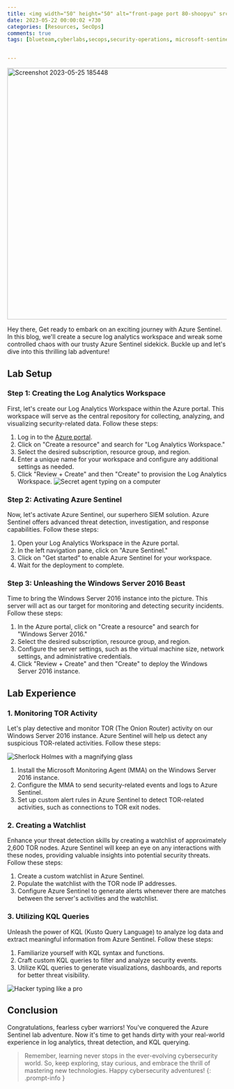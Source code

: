 ```yaml
---
title: <img width="50" height="50" alt="front-page port 80-shoopyu" src="https://github.com/thelocalh0st/thelocalh0st.github.io/assets/125783410/815f8770-7340-4e1f-8abc-cc5c7fb09c89">Unleashing Azure Sentinel A thrilling lab Adventure🛡️
date: 2023-05-22 00:00:02 +730
categories: [Resources, SecOps]
comments: true
tags: [blueteam,cyberlabs,secops,security-operations, microsoft-sentinel, siem, threat-hunting] # TAG names should always be lowercase


---
```

<img width="577" alt="Screenshot 2023-05-25 185448" src="https://github.com/thelocalh0st/thelocalh0st.github.io/assets/125783410/b25dddf1-9b17-4a35-a38b-9b6468944f46">

Hey there,  Get ready to embark on an exciting journey with Azure Sentinel. In this blog, we'll create a secure log analytics workspace and wreak some controlled chaos with our trusty Azure Sentinel sidekick. Buckle up and let's dive into this thrilling lab adventure!

## Lab Setup

### Step 1: Creating the Log Analytics Workspace

First, let's create our Log Analytics Workspace within the Azure portal. This workspace will serve as the central repository for collecting, analyzing, and visualizing security-related data. Follow these steps:

1. Log in to the [Azure portal](https://portal.azure.com).
2. Click on "Create a resource" and search for "Log Analytics Workspace."
3. Select the desired subscription, resource group, and region.
4. Enter a unique name for your workspace and configure any additional settings as needed.
5. Click "Review + Create" and then "Create" to provision the Log Analytics Workspace.
![Secret agent typing on a computer](https://media.giphy.com/media/9GIE4bg4EV7UYFeP5B/giphy.gif)


### Step 2: Activating Azure Sentinel

Now, let's activate Azure Sentinel, our superhero SIEM solution. Azure Sentinel offers advanced threat detection, investigation, and response capabilities. Follow these steps:

1. Open your Log Analytics Workspace in the Azure portal.
2. In the left navigation pane, click on "Azure Sentinel."
3. Click on "Get started" to enable Azure Sentinel for your workspace.
4. Wait for the deployment to complete.

### Step 3: Unleashing the Windows Server 2016 Beast

Time to bring the Windows Server 2016 instance into the picture. This server will act as our target for monitoring and detecting security incidents. Follow these steps:

1. In the Azure portal, click on "Create a resource" and search for "Windows Server 2016."
2. Select the desired subscription, resource group, and region.
3. Configure the server settings, such as the virtual machine size, network settings, and administrative credentials.
4. Click "Review + Create" and then "Create" to deploy the Windows Server 2016 instance.



## Lab Experience

### 1. Monitoring TOR Activity

Let's play detective and monitor TOR (The Onion Router) activity on our Windows Server 2016 instance. Azure Sentinel will help us detect any suspicious TOR-related activities. Follow these steps:

![Sherlock Holmes with a magnifying glass](https://media.giphy.com/media/3o6Ztf4ZfqvUcEwRDW/giphy.gif)

1. Install the Microsoft Monitoring Agent (MMA) on the Windows Server 2016 instance.
2. Configure the MMA to send security-related events and logs to Azure Sentinel.
3. Set up custom alert rules in Azure Sentinel to detect TOR-related activities, such as connections to TOR exit nodes.

### 2. Creating a Watchlist

Enhance your threat detection skills by creating a watchlist of approximately 2,600 TOR nodes. Azure Sentinel will keep an eye on any interactions with these nodes, providing valuable insights into potential security threats. Follow these steps:

1. Create a custom watchlist in Azure Sentinel.
2. Populate the watchlist with the TOR node IP addresses.
3. Configure Azure Sentinel to generate alerts whenever there are matches between the server's activities and the watchlist.

### 3. Utilizing KQL Queries

Unleash the power of KQL (Kusto Query Language) to analyze log data and extract meaningful information from Azure Sentinel. Follow these steps:

1. Familiarize yourself with KQL syntax and functions.
2. Craft custom KQL queries to filter and analyze security events.
3. Utilize KQL queries to generate visualizations, dashboards, and reports for better threat visibility.


![Hacker typing like a pro](https://media.giphy.com/media/BcJ2KvJf9H7vYifeIE/giphy.gif)
## Conclusion

Congratulations, fearless cyber warriors! You've conquered the Azure Sentinel lab adventure. Now it's time to get hands dirty  with your real-world experience in log analytics, threat detection, and KQL querying.

>Remember, learning never stops in the ever-evolving cybersecurity world. So, keep exploring, stay curious, and embrace the thrill of mastering new technologies. Happy cybersecurity adventures!
{: .prompt-info }






